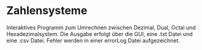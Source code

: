 # Zahlensysteme
Interaktives Programm zum Umrechnen zwischen Dezimal, Dual, Octal und Hexadezimalsystem.
Die Ausgabe erfolgt über die GUI, eine .txt Datei und eine .csv Datei.
Fehler werden in einer errorLog Datei aufgezeichnet.
